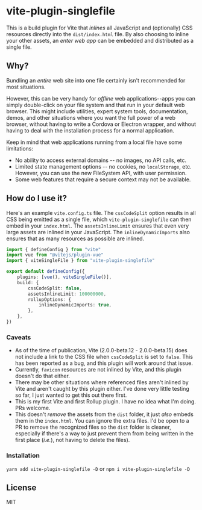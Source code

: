 # vite-plugin-singlefile

This is a build plugin for Vite that _inlines_ all JavaScript and (optionally) CSS resources directly into the `dist/index.html` file. By also choosing to inline your other assets, an _enter web app_ can be embedded and distributed as a single file.

## Why?

Bundling an _entire_ web site into one file certainly isn't recommended for most situations.

However, this can be very handy for _offline_ web applications--apps you can simply double-click on your file system and that run in your default web browser. This might include utilities, expert system tools, documentation, demos, and other situations where you want the full power of a web browser, without having to write a Cordova or Electron wrapper, and without having to deal with the installation process for a normal application.

Keep in mind that web applications running from a local file have some limitations:

- No ability to access external domains -- no images, no API calls, etc.
- Limited state management options -- no cookies, no `localStorage`, etc. However, you can use the new FileSystem API, with user permission.
- Some web features that require a secure context may not be available.

## How do I use it?

Here's an example `vite.config.ts` file. The `cssCodeSplit` option results in all CSS being emitted as a single file, which `vite-plugin-singlefile` can then embed in your `index.html`. The `assetsInlineLimit` ensures that even very large assets are inlined in your JavaScript. The `inlineDynamicImports` also ensures that as many resources as possible are inlined.

```ts
import { defineConfig } from "vite"
import vue from "@vitejs/plugin-vue"
import { viteSingleFile } from "vite-plugin-singlefile"

export default defineConfig({
	plugins: [vue(), viteSingleFile()],
	build: {
		cssCodeSplit: false,
		assetsInlineLimit: 100000000,
		rollupOptions: {
			inlineDynamicImports: true,
		},
	},
})
```

### Caveats

- As of the time of publication, Vite (2.0.0-beta.12 - 2.0.0-beta.15) does not include a link to the CSS file when `cssCodeSplit` is set to `false`. This has been reported as a bug, and this plugin will work around that issue.
- Currently, `favicon` resources are not inlined by Vite, and this plugin doesn't do that either.
- There may be other situations where referenced files aren't inlined by Vite and aren't caught by this plugin either. I've done very little testing so far, I just wanted to get this out there first.
- This is my first Vite and first Rollup plugin. I have no idea what I'm doing. PRs welcome.
- This doesn't _remove_ the assets from the `dist` folder, it just _also_ embeds them in the `index.html`. You can ignore the extra files. I'd be open to a PR to remove the recognized files so the `dist` folder is cleaner, especially if there's a way to just prevent them from being written in the first place (_i.e._), not having to delete the files).

### Installation

`yarn add vite-plugin-singlefile -D` or `npm i vite-plugin-singlefile -D`

## License

MIT
